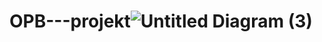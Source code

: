 # OPB---projekt![Untitled Diagram (3)](https://user-images.githubusercontent.com/64874521/230227560-967bacee-7ff7-4f6e-ba82-e24612f5e0d8.png)
